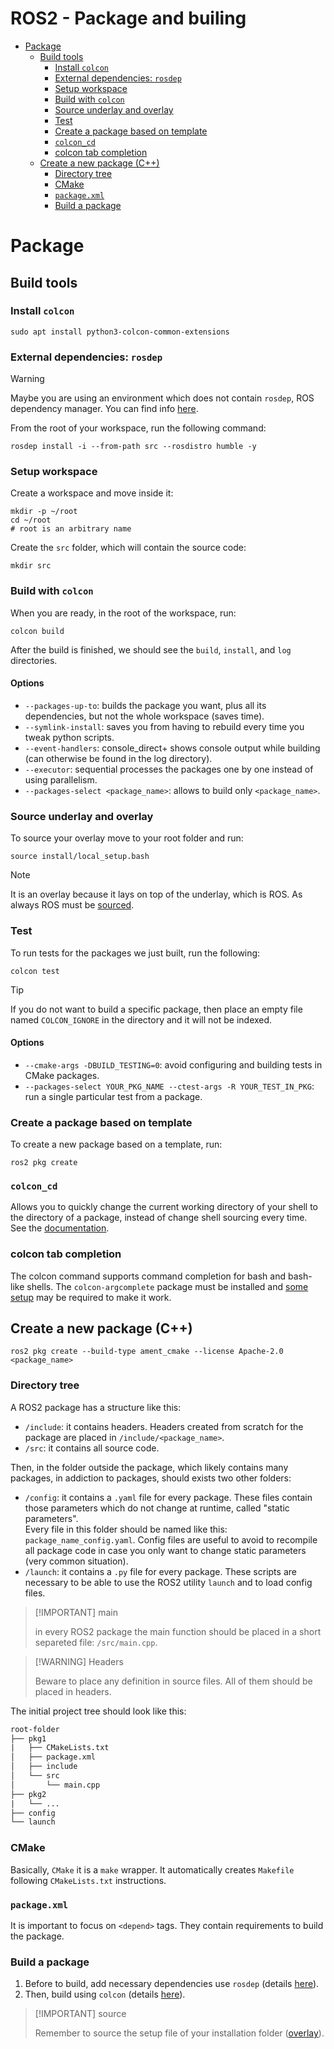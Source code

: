 # ROS2 - Package and builing <!-- omit from toc -->

- [Package](#package)
  - [Build tools](#build-tools)
    - [Install `colcon`](#install-colcon)
    - [External dependencies: `rosdep`](#external-dependencies-rosdep)
    - [Setup workspace](#setup-workspace)
    - [Build with `colcon`](#build-with-colcon)
    - [Source underlay and overlay](#source-underlay-and-overlay)
    - [Test](#test)
    - [Create a package based on template](#create-a-package-based-on-template)
    - [`colcon_cd`](#colcon_cd)
    - [colcon tab completion](#colcon-tab-completion)
  - [Create a new package (C++)](#create-a-new-package-c)
    - [Directory tree](#directory-tree)
    - [CMake](#cmake)
    - [`package.xml`](#packagexml)
    - [Build a package](#build-a-package)

# Package

## Build tools

### Install `colcon`

```shell
sudo apt install python3-colcon-common-extensions
```

### External dependencies: `rosdep`

> [!WARNING]
>
> Maybe you are using an environment which does not contain `rosdep`, ROS dependency manager. You can find info [here](https://docs.ros.org/en/humble/Tutorials/Intermediate/Rosdep.html).

From the root of your workspace, run the following command:

```shell
rosdep install -i --from-path src --rosdistro humble -y
```

### Setup workspace

Create a workspace and move inside it:

```shell
mkdir -p ~/root
cd ~/root
# root is an arbitrary name
```

Create the `src` folder, which will contain the source code:

```shell
mkdir src
```

### Build with `colcon`

When you are ready, in the root of the workspace, run:

```shell
colcon build
```

After the build is finished, we should see the `build`, `install`, and `log` directories.

#### Options <!-- omit from toc -->

- `--packages-up-to`: builds the package you want, plus all its dependencies, but not the whole workspace (saves time).
- `--symlink-install`: saves you from having to rebuild every time you tweak python scripts.
- `--event-handlers`: console_direct+ shows console output while building (can otherwise be found in the log directory).
- `--executor`: sequential processes the packages one by one instead of using parallelism.
- `--packages-select <package_name>`: allows to build only `<package_name>`.

### Source underlay and overlay

To source your overlay move to your root folder and run:

```shell
source install/local_setup.bash
```

> [!NOTE] 
>
> It is an overlay because it lays on top of the underlay, which is ROS. As always ROS must be [sourced](ROS2%20-%20CLI.md#source-setup-files). 

### Test

To run tests for the packages we just built, run the following:

```shell
colcon test
```

> [!TIP]
>
> If you do not want to build a specific package, then place an empty file named `COLCON_IGNORE` in the directory and it will not be indexed.

#### Options <!-- omit from toc -->

- `--cmake-args -DBUILD_TESTING=0`: avoid configuring and building tests in CMake packages.
- `--packages-select YOUR_PKG_NAME --ctest-args -R YOUR_TEST_IN_PKG`: run a single particular test from a package.

### Create a package based on template

To create a new package based on a template, run:

```shell
ros2 pkg create
```

### `colcon_cd`

Allows you to quickly change the current working directory of your shell to the directory of a package, instead of change shell sourcing every time.
\
See the [documentation](https://colcon.readthedocs.io/en/released/user/installation.html#quick-directory-changes).

### colcon tab completion

The colcon command supports command completion for bash and bash-like shells. The `colcon-argcomplete` package must be installed and [some setup](https://colcon.readthedocs.io/en/released/user/installation.html#enable-completion) may be required to make it work.

## Create a new package (C++)

```shell
ros2 pkg create --build-type ament_cmake --license Apache-2.0 <package_name>
```

### Directory tree

A ROS2 package has a structure like this:

- `/include`: it contains headers. Headers created from scratch for the package are placed in `/include/<package_name>`. 
- `/src`: it contains all source code.

Then, in the folder outside the package, which likely contains many packages, in addiction to packages, should exists two other folders:

- `/config`: it contains a `.yaml` file for every package. These files contain those parameters which do not change at runtime, called "static parameters". 
\
Every file in this folder should be named like this: `package_name_config.yaml`. Config files are useful to avoid to recompile all package code in case you only want to change static parameters (very common situation).
- `/launch`: it contains a `.py` file for every package. These scripts are necessary to be able to use the ROS2 utility `launch` and to load config files.

> [!IMPORTANT] main
>
> in every ROS2 package the main function should be placed in a short separeted file: `/src/main.cpp`.

> [!WARNING] Headers
>
> Beware to place any definition in source files. All of them should be placed in headers.

The initial project tree should look like this:

```txt
root-folder
├── pkg1
|   ├── CMakeLists.txt
│   ├── package.xml
│   ├── include
│   └── src
│       └── main.cpp
├── pkg2
|   └── ...
├── config
└── launch
```

### CMake

Basically, `CMake` it is a `make` wrapper. It automatically creates `Makefile` following `CMakeLists.txt` instructions.

### `package.xml`

It is important to focus on `<depend>` tags. They contain requirements to build the package.

### Build a package

1. Before to build, add necessary dependencies use `rosdep` (details [here](./ROS2%20-%20Code.md#external-dependencies-rosdep)).
2. Then, build using `colcon` (details [here](./ROS2%20-%20Code.md#build-with-colcon)).

> [!IMPORTANT] source
>
> Remember to source the setup file of your installation folder ([overlay](./ROS2%20-%20Code.md#source-underlay-and-overlay)).